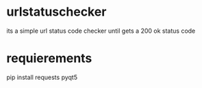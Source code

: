# urlstatuschecker
its a simple url status code checker until gets a 200 ok status code
# requierements
pip install requests pyqt5
